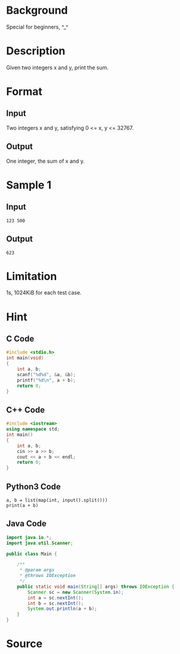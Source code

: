 # Background
Special for beginners, ^_^

# Description
Given two integers x and y, print the sum.

# Format

## Input
Two integers x and y, satisfying 0 <= x, y <= 32767.

## Output
One integer, the sum of x and y.

# Sample 1

## Input
```
123 500
```

## Output
```
623
```

# Limitation
1s, 1024KiB for each test case.

# Hint

## C Code

```c
#include <stdio.h>
int main(void)
{
    int a, b;
    scanf("%d%d", &a, &b);
    printf("%d\n", a + b);
    return 0;
}
```

## C++ Code

```cpp
#include <iostream>
using namespace std;
int main()
{
    int a, b;
    cin >> a >> b;
    cout << a + b << endl;
    return 0;
}
```

## Python3 Code

```python3
a, b = list(map(int, input().split()))
print(a + b)
```

## Java Code

```java
import java.io.*;
import java.util.Scanner;

public class Main {

    /**
     * @param args
     * @throws IOException 
     */
    public static void main(String[] args) throws IOException {
        Scanner sc = new Scanner(System.in);
        int a = sc.nextInt();
        int b = sc.nextInt();
        System.out.println(a + b);
    }
}
```

# Source
